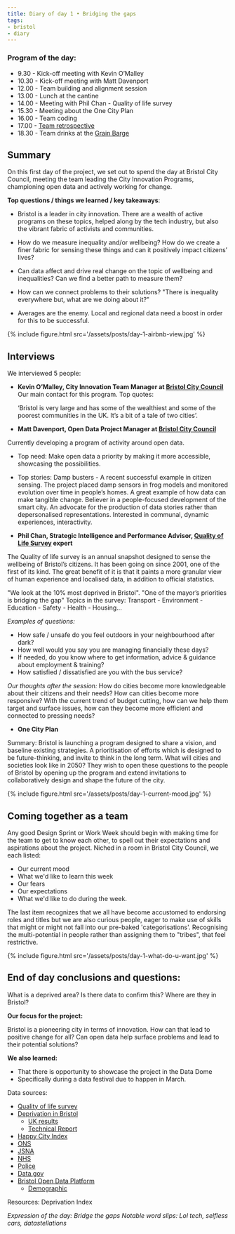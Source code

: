 ```yaml
---
title: Diary of day 1 • Bridging the gaps
tags:
- bristol
- diary
---
```


### Program of the day:
- 9.30 - Kick-off meeting with Kevin O’Malley
- 10.30 - Kick-off meeting with Matt Davenport
- 12.00 - Team building and alignment session
- 13.00 - Lunch at the cantine
- 14.00 - Meeting with Phil Chan - Quality of life survey
- 15.30 - Meeting about the One City Plan
- 16.00 - Team coding
- 17.00 - [Team retrospective](https://dtc-innovation.github.io/mind-the-gaps/2018/01/15/retrospective.html)
- 18.30 - Team drinks at the [Grain Barge](http://www.grainbarge.com/)

## Summary
On this first day of the project, we set out to spend the day at Bristol City Council, meeting the team leading the City Innovation Programs, championing open data and actively working for change.

**Top questions / things we learned / key takeaways**:

* Bristol is a leader in city innovation.
There are a wealth of active programs on these topics, helped along by the tech industry, but also the vibrant fabric of activists and communities.

* How do we measure inequality and/or wellbeing?
How do we create a finer fabric for sensing these things and can it positively impact citizens’ lives?

* Can data affect and drive real change on the topic of wellbeing and inequalities? Can we find a better path to measure them?

* How can we connect problems to their solutions?
"There is inequality everywhere but, what are we doing about it?"

* Averages are the enemy. Local and regional data need a boost in order for this to be successful.

{% include figure.html src='/assets/posts/day-1-airbnb-view.jpg' %}

## Interviews
We interviewed 5 people:

* **Kevin O’Malley, City Innovation Team Manager at [Bristol City Council](http://bristol.gov.uk/)**
Our main contact for this program.
Top quotes:

	‘Bristol is very large and has some of the wealthiest and some of the poorest communities in the UK. It’s a bit of a tale of two cities’.



* **Matt Davenport, Open Data Project Manager at [Bristol City Council](http://bristol.gov.uk/)**

Currently developing a program of activity around open data.

* Top need:
Make open data a priority by making it more accessible, showcasing the possibilities.
* Top stories:
Damp busters - A recent successful example in citizen sensing. The project placed damp sensors in frog models and monitored evolution over time in people’s homes. A great example of how data can make tangible change.
Believer in a people-focused development of the smart city.
An advocate for the production of data stories rather than depersonalised representations. Interested in communal, dynamic experiences, interactivity.


* **Phil Chan, Strategic Intelligence and Performance Advisor, [Quality of Life Survey](https://www.bristol.gov.uk/statistics-census-information/the-quality-of-life-in-bristol) expert**

The Quality of life survey is an annual snapshot designed to sense the wellbeing of Bristol’s citizens. It has been going on since 2001, one of the first of its kind.
The great benefit of it is that it paints a more granular view of human experience and localised data, in addition to official statistics.

"We look at the 10% most deprived in Bristol".
"One of the mayor’s priorities is bridging the gap"
Topics in the survey: Transport - Environment - Education - Safety - Health - Housing...

_Examples of questions:_
* How safe / unsafe do you feel outdoors in your neighbourhood after dark?
* How well would you say you are managing financially these days?
* If needed, do you know where to get information, advice & guidance about employment & training?
* How satisfied / dissatisfied are you with the bus service?

_Our thoughts after the session:_
How do cities become more knowledgeable about their citizens and their needs?
How can cities become more responsive?
With the current trend of budget cutting, how can we help them target and surface issues, how can they become more efficient and connected to pressing needs?

* **One City Plan**

Summary:
Bristol is launching a program designed to share a vision, and baseline existing strategies.
A prioritisation of efforts which is designed to be future-thinking, and invite to think in the long term. What will cities and societies look like in 2050?
They wish to open these questions to the people of Bristol by opening up the program and extend invitations to collaboratively design and shape the future of the city.

{% include figure.html src='/assets/posts/day-1-current-mood.jpg' %}

## Coming together as a team

Any good Design Sprint or Work Week should begin with making time for the team to get to know each other, to spell out their expectations and aspirations about the project.
Niched in a room in Bristol City Council, we each listed:
* Our current mood
* What we'd like to learn this week
* Our fears
* Our expectations
* What we'd like to do during the week.

The last item recognizes that we all have become accustomed to endorsing roles and titles but we are also curious people, eager to make use of skills that might or might not fall into our pre-baked 'categorisations'. Recognising the multi-potential in people rather than assigning them to "tribes", that feel restrictive.

{% include figure.html src='/assets/posts/day-1-what-do-u-want.jpg' %}

## End of day conclusions and questions:

What is a deprived area?
Is there data to confirm this?
Where are they in Bristol?

**Our focus for the project:**

Bristol is a pioneering city in terms of innovation.
How can that lead to positive change for all? Can open data help surface problems and lead to their potential solutions?

**We also learned:**

* That there is opportunity to showcase the project in the Data Dome
* Specifically during a data festival due to happen in March.

Data sources:
* [Quality of life survey](https://www.bristol.gov.uk/statistics-census-information/the-quality-of-life-in-bristol)
* [Deprivation in Bristol](https://www.bristol.gov.uk/statistics-census-information/deprivation)
	* [UK results](https://www.gov.uk/government/statistics/english-indices-of-deprivation-201)
	* [Technical Report](https://www.gov.uk/government/uploads/system/uploads/attachment_data/file/464485/English_Indices_of_Deprivation_2015_-_Technical-Report.pdf)
* [Happy City Index](http://www.happycity.org.uk/measurement-policy/happy-city-index/2016-results/)
* [ONS](https://www.ons.gov.uk)
* [JSNA](https://www.bristol.gov.uk/policies-plans-strategies/joint-strategic-needs-assessment)
* [NHS](https://data.gov.uk/data/search?theme-primary=Health)
* [Police](https://data.police.uk)
* [Data.gov](https://data.gov.uk)
* [Bristol Open Data Platform](https://opendata.bristol.gov.uk/pages/home/)
	* [Demographic](https://www.bristol.gov.uk/documents/20182/33904/Population+of+Bristol+September+2017.pdf/53020277-05de-a153-2052-aa080338bb57)

Resources: Deprivation Index

_Expression of the day: Bridge the gaps_
_Notable word slips:_
_Lol tech, selfless cars, datastellations_
